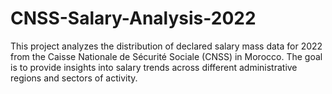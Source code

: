 # CNSS-Salary-Analysis-2022
This project analyzes the distribution of declared salary mass data for 2022 from the Caisse Nationale de Sécurité Sociale (CNSS) in Morocco. The goal is to provide insights into salary trends across different administrative regions and sectors of activity.
